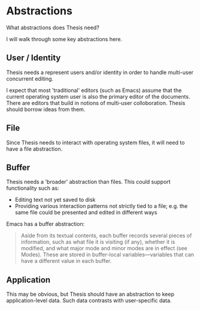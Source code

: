 # Abstractions

What abstractions does Thesis need?

I will walk through some key abstractions here.

## User / Identity

Thesis needs a represent users and/or identity in order to handle multi-user
concurrent editing.

I expect that most 'traditional' editors (such as Emacs) assume that the current
operating system user is also the primary editor of the documents. There are
editors that build in notions of multi-user colloboration. Thesis should borrow
ideas from them.

## File

Since Thesis needs to interact with operating system files, it will need to have
a file abstraction.

## Buffer

Thesis needs a 'broader' abstraction than files. This could support functionality
such as:

* Editing text not yet saved to disk
* Providing various interaction patterns not strictly tied to a file; e.g. the
  same file could be presented and edited in different ways

Emacs has a buffer abstraction:

> Aside from its textual contents, each buffer records several pieces of
> information, such as what file it is visiting (if any), whether it is
> modified, and what major mode and minor modes are in effect (see Modes). These
> are stored in buffer-local variables—variables that can have a different value
> in each buffer.

## Application

This may be obvious, but Thesis should have an abstraction to keep
application-level data. Such data contrasts with user-specific data.
